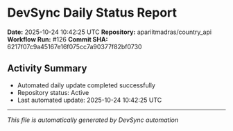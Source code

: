# DevSync Daily Status Report

**Date:** 2025-10-24 10:42:25 UTC
**Repository:** apariitmadras/country_api
**Workflow Run:** #126
**Commit SHA:** 6217f07c9a45167e16f075cc7a90377f82bf0730

## Activity Summary
- Automated daily update completed successfully
- Repository status: Active
- Last automated update: 2025-10-24 10:42:25 UTC

---
*This file is automatically generated by DevSync automation*
